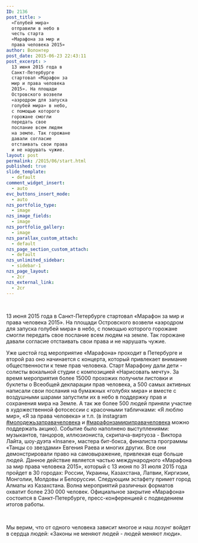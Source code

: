 ```yaml
---
ID: 2136
post_title: >
  «Голубей мира»
  отправили в небо в
  честь старта
  «Марафона за мир и
  права человека 2015»
author: Волонтер
post_date: 2015-06-23 22:43:11
post_excerpt: >
  13 июня 2015 года в
  Санкт-Петербурге
  стартовал «Марафон за
  мир и права человека
  2015». На площади
  Островского возвели
  «аэродром для запуска
  голубей мира» в небо,
  с помощью которого
  горожане смогли
  передать свое
  послание всем людям
  на земле. Так горожане
  давали согласие
  отстаивать свои права
  и не нарушать чужие.
layout: post
permalink: /2015/06/start.html
published: true
slide_template:
  - default
comment_widget_insert:
  - auto
evc_buttons_insert_mode:
  - auto
nzs_portfolio_type:
  - image
nzs_image_fields:
  - image
nzs_portfolio_gallery:
  - image
nzs_parallax_custom_attach:
  - default
nzs_page_section_custom_attach:
  - default
nzs_unlimited_sidebar:
  - sidebar-1
nzs_page_layout:
  - 2cr
nzs_external_link:
  - 2cr
---
```

&nbsp;

13 июня 2015 года в Санкт-Петербурге стартовал «Марафон за мир и права человека 2015». На площади Островского возвели «аэродром для запуска голубей мира» в небо, с помощью которого горожане смогли передать свое послание всем людям на земле. Так горожане давали согласие отстаивать свои права и не нарушать чужие.

Уже шестой год мероприятие «Марафона» проходит в Петербурге и второй раз оно начинается с концерта, который привлекает внимание общественности к теме прав человека. Старт Марафону дали дети - солисты вокальной студии с композицией «Нарисовать мечту». За время мероприятия более 15000 прохожих получили листовки и буклеты о Всеобщей декларации прав человека, а 500 самых активных написали свои послания на бумажных «голубях мира» и вместе с воздушными шарами запустили их в небо в поддержку прав и сохранения мира на Земле. А так же более 500 людей приняли участие в художественной фотосессии с красочными табличками: «Я люблю мир», «Я за права человека» и т.п. (в instagram <a href="https://vk.com/feed?section=search&amp;q=%23молодежьзаправачеловека">#молодежьзаправачеловека</a> и <a href="https://vk.com/feed?section=search&amp;q=%23марафонзамириправачеловека">#марафонзамириправачеловека</a> можно поддержать акцию). Событие было наполнено выступлениями: музыкантов, танцоров, иллюзиониста, скрипача-виртуоза - Виктора Лайта, шоу-дуэта «Insane», мастера бит-бокса, финалиста программы «Танцы со звездами» Евгения Раева и многих других. Все они демонстрировали право на самовыражение, привлекая еще больше людей.
Данное действие является частью международного «Марафона за мир права человека 2015», который с 13 июня по 31 июля 2015 года пройдет в 30 городах: России, Украины, Казахстана, Латвии, Киргизии, Монголии, Молдовы и Белоруссии. Следующим эстафету примет город Алматы из Казахстана. Волна мероприятий различных форматов охватит более 230 000 человек. Официальное закрытие «Марафона» состоится в Санкт-Петербурге, пресс-конференцией с подведением итогов работы.

&nbsp;

Мы верим, что от одного человека зависит многое и наш лозунг войдет в сердца людей: «Законы не меняют людей - людей меняют люди».

&nbsp;
